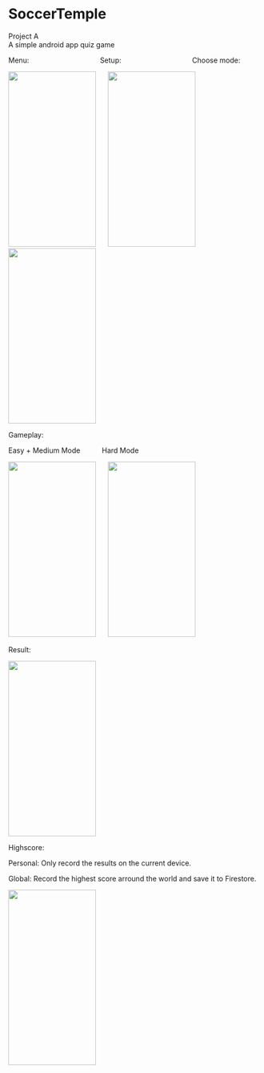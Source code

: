 # SoccerTemple
Project A
<br/>
A simple android app quiz game 

Menu: &nbsp;&nbsp;&nbsp;&nbsp; &nbsp;&nbsp;&nbsp;&nbsp; &nbsp;&nbsp;&nbsp;&nbsp; &nbsp;&nbsp;&nbsp;&nbsp; &nbsp;&nbsp;&nbsp;&nbsp; &nbsp;&nbsp;&nbsp;&nbsp; &nbsp;&nbsp;&nbsp;&nbsp; Setup: &nbsp;&nbsp;&nbsp;&nbsp; &nbsp;&nbsp;&nbsp;&nbsp; &nbsp;&nbsp;&nbsp;&nbsp; &nbsp;&nbsp;&nbsp;&nbsp; &nbsp;&nbsp;&nbsp;&nbsp; &nbsp;&nbsp;&nbsp;&nbsp; &nbsp;&nbsp;&nbsp;&nbsp; Choose mode:

<img src = "https://user-images.githubusercontent.com/83204029/155877421-c4327048-6bda-4792-b754-675a40e38690.png" width="175" height="350"> &nbsp;&nbsp;&nbsp;&nbsp; <img src = "https://user-images.githubusercontent.com/83204029/155877483-32037a6d-e6d9-403b-8483-80a340b1e354.png" width="175" height="350"> &nbsp;&nbsp;&nbsp;&nbsp; <img src = "https://user-images.githubusercontent.com/83204029/155877492-d426604f-4dc3-4fac-ad1e-1a80c5234f82.png" width="175" height="350">


Gameplay:

Easy + Medium Mode &nbsp;&nbsp;&nbsp;&nbsp; &nbsp;&nbsp;&nbsp;&nbsp; Hard Mode

<img src = "https://user-images.githubusercontent.com/83204029/155877458-35e51976-32d7-47f0-a401-7e32afa5d952.png" width="175" height="350"> &nbsp;&nbsp;&nbsp;&nbsp; <img src = "https://user-images.githubusercontent.com/83204029/155877504-d37a6c49-432a-4863-b765-2556dfeef217.png" width="175" height="350">


Result:

<img src = "https://user-images.githubusercontent.com/83204029/155877511-ca36dcab-964b-4ea8-b9e3-8c0620f0b7ae.png" width="175" height="350">


Highscore:

Personal: Only record the results on the current device.

Global: Record the highest score arround the world and save it to Firestore.

<img src = "https://user-images.githubusercontent.com/83204029/155877517-220c3c36-4af8-47b9-b2f6-80724411c62d.png" width="175" height="350">
